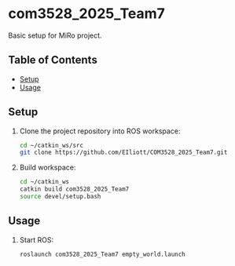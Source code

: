 # com3528_2025_Team7

Basic setup for MiRo project.

## Table of Contents

- [Setup](#setup)
- [Usage](#usage)

## Setup

1. Clone the project repository into ROS workspace:

    ```bash
    cd ~/catkin_ws/src
    git clone https://github.com/EIliott/COM3528_2025_Team7.git
    ```

2. Build workspace:

    ```bash
    cd ~/catkin_ws
    catkin build com3528_2025_Team7
    source devel/setup.bash
    ```
## Usage

1. Start ROS:

    ```bash
    roslaunch com3528_2025_Team7 empty_world.launch
    ```
